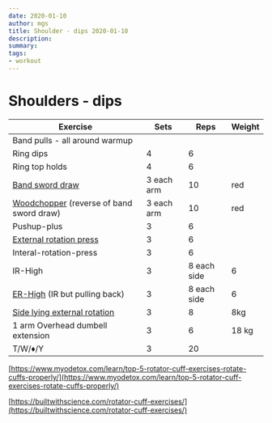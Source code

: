 ```yaml
---
date: 2020-01-10
author: mgs
title: Shoulder - dips 2020-01-10
description: 
summary: 
tags: 
- workout
---
```

# Shoulders - dips
|Exercise |Sets  |Reps  |  Weight|
|--|--|--|--|
|Band pulls - all around warmup||||
|Ring dips|4|6|
|Ring top holds|4|6|
|[Band sword draw](/band-shoulder-sword-draw)|3 each arm|10|red|
|[Woodchopper](/woodchopper) (reverse of band sword draw)|3 each arm|10|red|
|Pushup-plus|3|6||
|[External rotation press](External-rotation-press)|3|6||
|Interal-rotation-press|3|6||
|IR-High|3|8 each side|6|
|[ER-High](/external-rotation-high) (IR but pulling back)|3|8 each side|6|
|[Side lying external rotation](/side-lying-external-rotation)|3|8|8kg|
|1 arm Overhead dumbell extension|3|6|18 kg|
|T/W/♦/Y|3|20||


[https://www.myodetox.com/learn/top-5-rotator-cuff-exercises-rotate-cuffs-properly/](https://www.myodetox.com/learn/top-5-rotator-cuff-exercises-rotate-cuffs-properly/)

[https://builtwithscience.com/rotator-cuff-exercises/](https://builtwithscience.com/rotator-cuff-exercises/)
<!--stackedit_data:
eyJoaXN0b3J5IjpbLTE5Mjg4ODM2OV19
-->